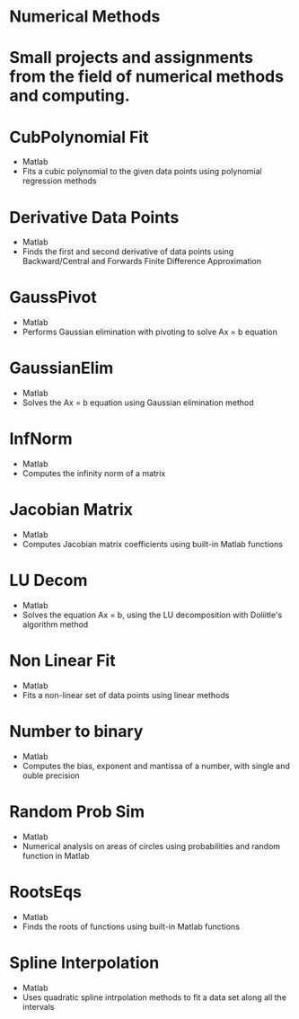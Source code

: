 # Numerical Methods

# Small projects and assignments from the field of numerical methods and computing.

# CubPolynomial Fit 
- Matlab
- Fits a cubic polynomial to the given data points using polynomial regression methods

# Derivative Data Points
- Matlab
- Finds the first and second derivative of data points using Backward/Central and Forwards Finite Difference Approximation

# GaussPivot
- Matlab
- Performs Gaussian elimination with pivoting to solve Ax = b equation

# GaussianElim
- Matlab
- Solves the Ax = b equation using Gaussian elimination method

# InfNorm
- Matlab
- Computes the infinity norm of a matrix

# Jacobian Matrix
- Matlab
- Computes Jacobian matrix coefficients using built-in Matlab functions

# LU Decom
- Matlab
- Solves the equation Ax = b, using the LU decomposition with Doliitle's algorithm method

# Non Linear Fit
- Matlab
- Fits a non-linear set of data points using linear methods

# Number to binary
- Matlab
- Computes the bias, exponent and mantissa of a number, with single and ouble precision

# Random Prob Sim
- Matlab
- Numerical analysis on areas of circles using probabilities and random function in Matlab

# RootsEqs
- Matlab
- Finds the roots of functions using built-in Matlab functions

# Spline Interpolation
- Matlab
- Uses quadratic spline intrpolation methods to fit a data set along all the intervals

